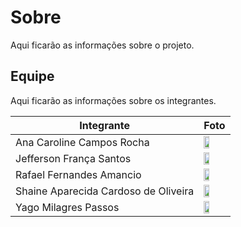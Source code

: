 # Sobre

Aqui ficarão as informações sobre o projeto.

## Equipe

Aqui ficarão as informações sobre os integrantes.

| Integrante | Foto |
| ------ | ------ |
| Ana Caroline Campos Rocha | <img src="https://github.com/anaaroch.png"  width="50%" height="50%"> |
| Jefferson França Santos | <img src="https://github.com/Frans6.png"  width="50%" height="50%"> |
| Rafael Fernandes Amancio | <img src="https://github.com/Rafael-gc.png"  width="50%" height="50%"> |
| Shaine Aparecida Cardoso de Oliveira | <img src="https://github.com/ShaineOliveira.png"  width="50%" height="50%"> |
| Yago Milagres Passos | <img src="https://github.com/yagompassos.png"  width="50%" height="50%"> |